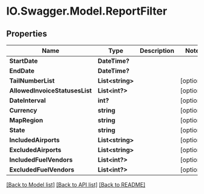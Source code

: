 # IO.Swagger.Model.ReportFilter
## Properties

Name | Type | Description | Notes
------------ | ------------- | ------------- | -------------
**StartDate** | **DateTime?** |  | 
**EndDate** | **DateTime?** |  | 
**TailNumberList** | **List&lt;string&gt;** |  | [optional] 
**AllowedInvoiceStatusesList** | **List&lt;int?&gt;** |  | [optional] 
**DateInterval** | **int?** |  | [optional] 
**Currency** | **string** |  | [optional] 
**MapRegion** | **string** |  | [optional] 
**State** | **string** |  | [optional] 
**IncludedAirports** | **List&lt;string&gt;** |  | [optional] 
**ExcludedAirports** | **List&lt;string&gt;** |  | [optional] 
**IncludedFuelVendors** | **List&lt;int?&gt;** |  | [optional] 
**ExcludedFuelVendors** | **List&lt;int?&gt;** |  | [optional] 

[[Back to Model list]](../README.md#documentation-for-models) [[Back to API list]](../README.md#documentation-for-api-endpoints) [[Back to README]](../README.md)

